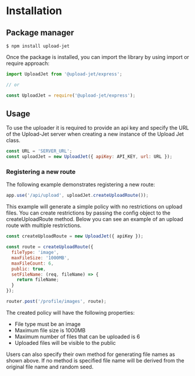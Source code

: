 # Installation

## Package manager

`$ npm install upload-jet`

Once the package is installed, you can import the library by using import or
require approach:

```javascript
import UploadJet from '@upload-jet/express';

// or

const UploadJet = require('@upload-jet/express');
```

## Usage

To use the uploader it is required to provide an api key and specify the URL of the Upload-Jet server when creating a new instance of the Upload Jet class.

```javascript
const URL = 'SERVER_URL';
const uploadJet = new UploadJet({ apiKey: API_KEY, url: URL });
```

### Registering a new route

The following example demonstrates registering a new route:

```javascript
app.use('/api/upload', uploadJet.createUploadRoute());
```

This example will generate a simple policy with no restrictions on upload files.
You can create restrictions by passing the config object to the createUploadRoute method.
Below you can see an example of an upload route with multiple restrictions.

```javascript
const createUploadRoute = new UploadJet({ apiKey });

const route = createUploadRoute({
  fileType: 'image',
  maxFileSize: '1000MB',
  maxFileCount: 6,
  public: true,
  setFileName: (req, fileName) => {
    return fileName;
  }
});

router.post('/profile/images', route);
```

The created policy will have the following properties:

- File type must be an image
- Maximum file size is 1000MB
- Maximum number of files that can be uploaded is 6
- Uploaded files will be visible to the public

Users can also specify their own method for generating file names as shown above.
If no method is specified file name will be derived from the original file name
and random seed.
